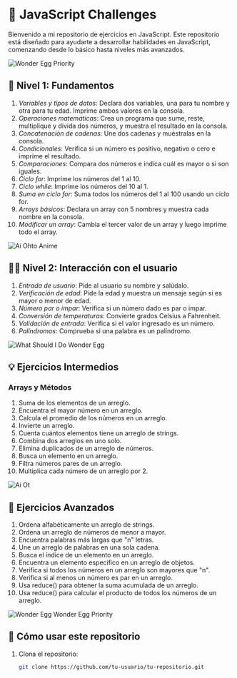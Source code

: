 # 🌟 JavaScript Challenges

Bienvenido a mi repositorio de ejercicios en JavaScript. Este repositorio está diseñado para ayudarte a desarrollar habilidades en JavaScript, comenzando desde lo básico hasta niveles más avanzados.

![Wonder Egg Priority](https://tenor.com/view/wonder-egg-priority-gif-20076163)

## 🔰 Nivel 1: Fundamentos

1. *Variables y tipos de datos*: Declara dos variables, una para tu nombre y otra para tu edad. Imprime ambos valores en la consola.
2. *Operaciones matemáticas*: Crea un programa que sume, reste, multiplique y divida dos números, y muestra el resultado en la consola.
3. *Concatenación de cadenas*: Une dos cadenas y muéstralas en la consola.
4. *Condicionales*: Verifica si un número es positivo, negativo o cero e imprime el resultado.
5. *Comparaciones*: Compara dos números e indica cuál es mayor o si son iguales.
6. *Ciclo for*: Imprime los números del 1 al 10.
7. *Ciclo while*: Imprime los números del 10 al 1.
8. *Suma en ciclo for*: Suma todos los números del 1 al 100 usando un ciclo for.
9. *Arrays básicos*: Declara un array con 5 nombres y muestra cada nombre en la consola.
10. *Modificar un array*: Cambia el tercer valor de un array y luego imprime todo el array.

![Ai Ohto Anime](https://tenor.com/view/ai-ohto-anime-wonder-egg-priority-gif-21942775)

## 🧑‍💻 Nivel 2: Interacción con el usuario

1. *Entrada de usuario*: Pide al usuario su nombre y salúdalo.
2. *Verificación de edad*: Pide la edad y muestra un mensaje según si es mayor o menor de edad.
3. *Número par o impar*: Verifica si un número dado es par o impar.
4. *Conversión de temperaturas*: Convierte grados Celsius a Fahrenheit.
5. *Validación de entrada*: Verifica si el valor ingresado es un número.
6. *Palíndromos*: Comprueba si una palabra es un palíndromo.

![What Should I Do Wonder Egg](https://tenor.com/view/what-should-i-do-wonder-egg-wonder-egg-priority-fight-ai-ohto-gif-20769233)

## 💡 Ejercicios Intermedios

### Arrays y Métodos
1. Suma de los elementos de un arreglo.
2. Encuentra el mayor número en un arreglo.
3. Calcula el promedio de los números en un arreglo.
4. Invierte un arreglo.
5. Cuenta cuántos elementos tiene un arreglo de strings.
6. Combina dos arreglos en uno solo.
7. Elimina duplicados de un arreglo de números.
8. Busca un elemento en un arreglo.
9. Filtra números pares de un arreglo.
10. Multiplica cada número de un arreglo por 2.

![Ai Ot](https://tenor.com/view/ai-ot-gif-22253561)

## 🚀 Ejercicios Avanzados

1. Ordena alfabéticamente un arreglo de strings.
2. Ordena un arreglo de números de menor a mayor.
3. Encuentra palabras más largas que "n" letras.
4. Une un arreglo de palabras en una sola cadena.
5. Busca el índice de un elemento en un arreglo.
6. Encuentra un elemento específico en un arreglo de objetos.
7. Verifica si todos los números en un arreglo son mayores que "n".
8. Verifica si al menos un número es par en un arreglo.
9. Usa reduce() para obtener la suma acumulada de un arreglo.
10. Usa reduce() para calcular el producto de todos los números de un arreglo.

![Wonder Egg Wonder Egg Priority](https://tenor.com/view/wonder-egg-wonder-egg-priority-ohto-ai-ai-ohto-gif-20308176)

## 🔧 Cómo usar este repositorio

1. Clona el repositorio:
   ```bash
   git clone https://github.com/tu-usuario/tu-repositorio.git
